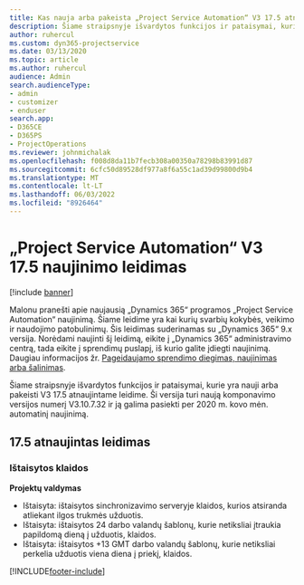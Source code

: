 ```yaml
---
title: Kas nauja arba pakeista „Project Service Automation“ V3 17.5 atnaujintame leidime, karštoji pataisa
description: Šiame straipsnyje išvardytos funkcijos ir pataisymai, kurie yra pasiekiami „Project Service Automation“ V3 17.5 atnaujintame leidime.
author: ruhercul
ms.custom: dyn365-projectservice
ms.date: 03/13/2020
ms.topic: article
ms.author: ruhercul
audience: Admin
search.audienceType:
- admin
- customizer
- enduser
search.app:
- D365CE
- D365PS
- ProjectOperations
ms.reviewer: johnmichalak
ms.openlocfilehash: f008d8da11b7fecb308a00350a78298b83991d87
ms.sourcegitcommit: 6cfc50d89528df977a8f6a55c1ad39d99800d9b4
ms.translationtype: MT
ms.contentlocale: lt-LT
ms.lasthandoff: 06/03/2022
ms.locfileid: "8926464"
---
```

# <a name="project-service-automation-update-release-175-v3"></a>„Project Service Automation“ V3 17.5 naujinimo leidimas

[!include [banner](../includes/psa-now-project-operations.md)]

Malonu pranešti apie naujausią „Dynamics 365“ programos „Project Service Automation“ naujinimą. Šiame leidime yra kai kurių svarbių kokybės, veikimo ir naudojimo patobulinimų.  Šis leidimas suderinamas su „Dynamics 365“ 9.x versija. Norėdami naujinti šį leidimą, eikite į „Dynamics 365“ administravimo centrą, tada eikite į sprendimų puslapį, iš kurio galite įdiegti naujinimą. Daugiau informacijos žr. [Pageidaujamo sprendimo diegimas, naujinimas arba šalinimas](/power-platform/admin/install-remove-preferred-solution).

Šiame straipsnyje išvardytos funkcijos ir pataisymai, kurie yra nauji arba pakeisti V3 17.5 atnaujintame leidime. Ši versija turi naują komponavimo versijos numerį V3.10.7.32 ir ją galima pasiekti per 2020 m. kovo mėn. automatinį naujinimą.


## <a name="update-release-175"></a>17.5 atnaujintas leidimas

### <a name="bug-fixes"></a>Ištaisytos klaidos


**Projektų valdymas**

- Ištaisyta: ištaisytos sinchronizavimo serveryje klaidos, kurios atsiranda atliekant ilgos trukmės užduotis.
- Ištaisyta: ištaisytos 24 darbo valandų šablonų, kurie netiksliai įtraukia papildomą dieną į užduotis, klaidos.
- Ištaisyta: ištaisytos +13 GMT darbo valandų šablonų, kurie netiksliai perkelia užduotis viena diena į priekį, klaidos.



[!INCLUDE[footer-include](../includes/footer-banner.md)]
